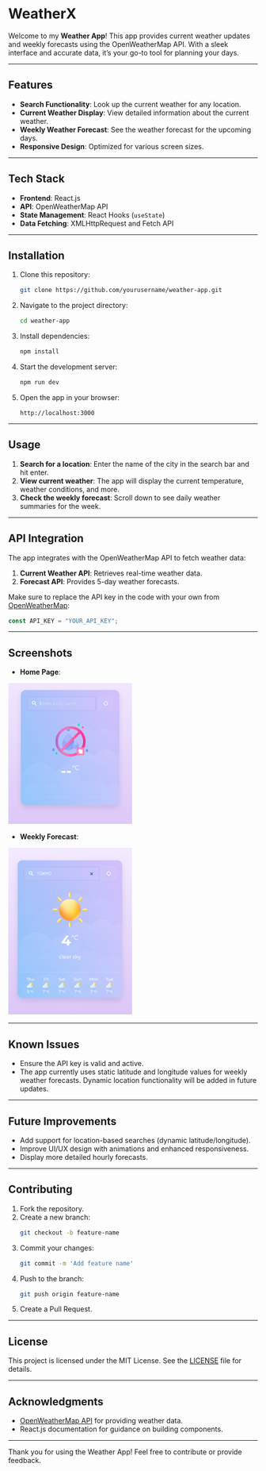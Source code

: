 # WeatherX

Welcome to my **Weather App**! This app provides current weather updates and weekly forecasts using the OpenWeatherMap API. With a sleek interface and accurate data, it’s your go-to tool for planning your days.

---

## Features

- **Search Functionality**: Look up the current weather for any location.
- **Current Weather Display**: View detailed information about the current weather.
- **Weekly Weather Forecast**: See the weather forecast for the upcoming days.
- **Responsive Design**: Optimized for various screen sizes.

---

## Tech Stack

- **Frontend**: React.js
- **API**: OpenWeatherMap API
- **State Management**: React Hooks (`useState`)
- **Data Fetching**: XMLHttpRequest and Fetch API

---

## Installation

1. Clone this repository:
   ```bash
   git clone https://github.com/yourusername/weather-app.git
   ```
2. Navigate to the project directory:
   ```bash
   cd weather-app
   ```
3. Install dependencies:
   ```bash
   npm install
   ```
4. Start the development server:
   ```bash
   npm run dev
   ```
5. Open the app in your browser:
   ```
   http://localhost:3000
   ```

---

## Usage

1. **Search for a location**: Enter the name of the city in the search bar and hit enter.
2. **View current weather**: The app will display the current temperature, weather conditions, and more.
3. **Check the weekly forecast**: Scroll down to see daily weather summaries for the week.

---

## API Integration

The app integrates with the OpenWeatherMap API to fetch weather data:

1. **Current Weather API**: Retrieves real-time weather data.
2. **Forecast API**: Provides 5-day weather forecasts.

Make sure to replace the API key in the code with your own from [OpenWeatherMap](https://openweathermap.org/api):

```javascript
const API_KEY = "YOUR_API_KEY";
```

---

## Screenshots

- **Home Page**:<br/>
<img width="250px" src="public/pr1.png" />

- **Weekly Forecast**:<br/>
<img width="250px" src="public/pr2.png" />

---

## Known Issues

- Ensure the API key is valid and active.
- The app currently uses static latitude and longitude values for weekly weather forecasts. Dynamic location functionality will be added in future updates.

---

## Future Improvements

- Add support for location-based searches (dynamic latitude/longitude).
- Improve UI/UX design with animations and enhanced responsiveness.
- Display more detailed hourly forecasts.

---

## Contributing

1. Fork the repository.
2. Create a new branch:
   ```bash
   git checkout -b feature-name
   ```
3. Commit your changes:
   ```bash
   git commit -m 'Add feature name'
   ```
4. Push to the branch:
   ```bash
   git push origin feature-name
   ```
5. Create a Pull Request.

---

## License

This project is licensed under the MIT License. See the [LICENSE](./LICENSE) file for details.

---

## Acknowledgments

- [OpenWeatherMap API](https://openweathermap.org/api) for providing weather data.
- React.js documentation for guidance on building components.

---

Thank you for using the Weather App! Feel free to contribute or provide feedback.

